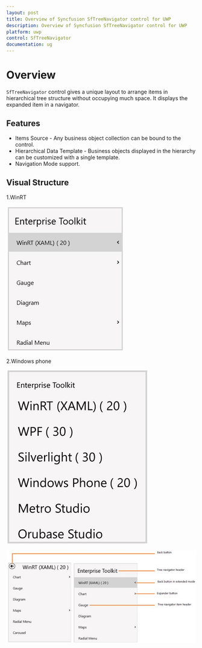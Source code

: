 ```yaml
---
layout: post
title: Overview of Syncfusion SfTreeNavigator control for UWP
description: Overview of Syncfusion SfTreeNavigator control for UWP
platform: uwp
control: SfTreeNavigator
documentation: ug
---
```


# Overview

`SfTreeNavigator` control gives a unique layout to arrange items in hierarchical tree structure without occupying much space. It displays the expanded item in a navigator.

## Features

* Items Source - Any business object collection can be bound to the control. 
* Hierarchical Data Template - Business objects displayed in the hierarchy can be customized with a single template.
* Navigation Mode support.

## Visual Structure

1.WinRT

![](Overview-images/Overview-img1.jpeg)

2.Windows phone

![](Overview-images/Overview-img2.jpeg)

![](Overview-images/Overview-img3.jpeg)


